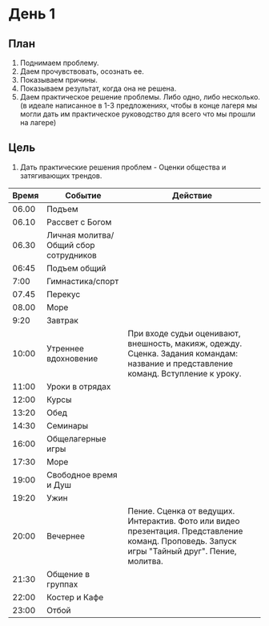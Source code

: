 # День 1
## План
1. Поднимаем проблему.
2. Даем прочувствовать, осознать ее.
3. Показываем причины.
4. Показываем результат, когда она не решена.
5. Даем практическое решение проблемы. Либо одно, либо несколько. (в идеале написанное в 1-3 предложениях, чтобы в конце лагеря мы могли дать им практическое руководство для всего что мы прошли на лагере)

## Цель
1. Дать практические решения проблем - Оценки общества и затягивающих трендов.




| Время | Событие                               | Действие                                                                                                                                      |
| ----- | ------------------------------------- | --------------------------------------------------------------------------------------------------------------------------------------------- |
| 06.00 | Подъем                                |                                                                                                                                               |
| 06.10 | Рассвет с Богом                       |                                                                                                                                               |
| 06.30 | Личная молитва/Общий сбор сотрудников |                                                                                                                                               |
| 06:45 | Подъем общий                          |                                                                                                                                               |
| 7:00  | Гимнастика/спорт                      |                                                                                                                                               |
| 07.45 | Перекус                               |                                                                                                                                               |
| 08.00 | Море                                  |                                                                                                                                               |
| 9:20  | Завтрак                               |                                                                                                                                               |
| 10:00 | Утреннее вдохновение                  | При входе судьи оценивают, внешность, макияж, одежду. Сценка. Задания командам: название и представление команд. Вступление к уроку.          |
| 11:00 | Уроки в отрядах                       |                                                                                                                                               |
| 12:00 | Курсы                                 |                                                                                                                                               |
| 13:20 | Обед                                  |                                                                                                                                               |
| 14:30 | Семинары                              |                                                                                                                                               |
| 16:00 | Общелагерные игры                     |                                                                                                                                               |
| 17:30 | Море                                  |                                                                                                                                               |
| 19:00 | Свободное время и Душ                 |                                                                                                                                               |
| 19:20 | Ужин                                  |                                                                                                                                               |
| 20:00 | Вечернее                              | Пение. Сценка от ведущих. Интерактив. Фото или видео презентация. Представление команд. Проповедь. Запуск игры "Тайный друг". Пение, молитва. |
| 21:30 | Общение в группах                     |                                                                                                                                               |
| 22:00 | Костер и Кафе                         |                                                                                                                                               |
| 23:00 | Отбой                                 |                                                                                                                                               |
